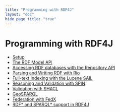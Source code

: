 ```yaml
---
title: "Programming with RDF4J"
layout: "doc"
hide_page_title: "true"
---
```


# Programming with RDF4J

- <a href="setup/">Setup</a>
- <a href="model/">The RDF Model API</a>
- <a href="repository/">Accessing RDF databases with the Repository API</a>
- <a href="rio/">Parsing and Writing RDF with Rio</a>
- <a href="lucene/">Full-text Indexing with the Lucene SAIL</a>
- <a href="spin/">Reasoning and Validation with SPIN</a>
- <a href="shacl/">Validation with SHACL</a>
- <a href="geosparql/">GeoSPARQL</a>
- <a href="federation/">Federation with FedX</a>
- <a href="rdfstar/">RDF* and SPARQL* support in RDF4J</a>
